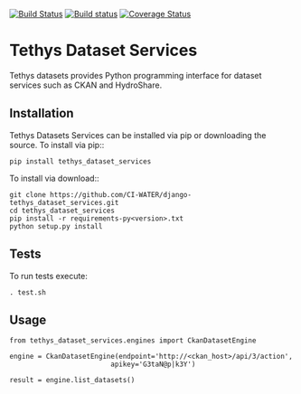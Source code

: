 [![Build Status](https://travis-ci.org/tethysplatform/tethys_dataset_services.svg?branch=python3)](https://travis-ci.org/tethysplatform/tethys_dataset_services)
[![Build status](https://ci.appveyor.com/api/projects/status/ehh3lx289lfj4ue5?svg=true)](https://ci.appveyor.com/project/TethysPlatform/tethys-dataset-services)
[![Coverage Status](https://coveralls.io/repos/github/tethysplatform/tethys_dataset_services/badge.svg?branch=python3)](https://coveralls.io/github/tethysplatform/tethys_dataset_services?branch=python3)

# Tethys Dataset Services

Tethys datasets provides Python programming interface for dataset services such as CKAN and HydroShare.

## Installation

Tethys Datasets Services can be installed via pip or downloading the source. To install via pip::

```
pip install tethys_dataset_services
```

To install via download::

```
git clone https://github.com/CI-WATER/django-tethys_dataset_services.git
cd tethys_dataset_services
pip install -r requirements-py<version>.txt
python setup.py install
```

## Tests

To run tests execute:

```
. test.sh
```

## Usage

```
from tethys_dataset_services.engines import CkanDatasetEngine

engine = CkanDatasetEngine(endpoint='http://<ckan_host>/api/3/action',
                         apikey='G3taN@p|k3Y')

result = engine.list_datasets()
```


